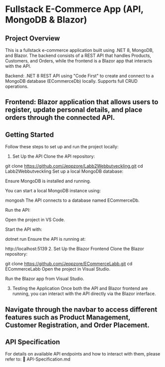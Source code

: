 # Fullstack E-Commerce App (API, MongoDB & Blazor)

## Project Overview

This is a fullstack e-commerce application built using .NET 8, MongoDB, and Blazor.
The backend consists of a REST API that handles Products, Customers, and Orders, while the frontend is a Blazor app that interacts with the API.

Backend: .NET 8 REST API using "Code First" to create and connect to a MongoDB database (ECommerceDb) locally. Supports full CRUD operations.

Frontend: Blazor application that allows users to register, update personal details, and place orders through the connected API.
---
## Getting Started
Follow these steps to set up and run the project locally:

1. Set Up the API
Clone the API repository:


git clone https://github.com/Jeppzore/Labb2Webbutveckling.git
cd Labb2Webbutveckling
Set up a local MongoDB database:

Ensure MongoDB is installed and running.

You can start a local MongoDB instance using:

mongosh
The API connects to a database named ECommerceDb.

Run the API:

Open the project in VS Code.

Start the API with:

dotnet run
Ensure the API is running at:

http://localhost:5139
2. Set Up the Blazor Frontend
Clone the Blazor repository:

git clone https://github.com/Jeppzore/ECommerceLabb.git
cd ECommerceLabb
Open the project in Visual Studio.

Run the Blazor app from Visual Studio.

3. Testing the Application
Once both the API and Blazor frontend are running, you can interact with the API directly via the Blazor interface.

Navigate through the navbar to access different features such as Product Management, Customer Registration, and Order Placement.
---
## API Specification
For details on available API endpoints and how to interact with them, please refer to:
📄 API-Specification.md
